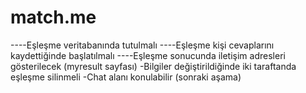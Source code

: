 # match.me

----Eşleşme veritabanında tutulmalı
----Eşleşme kişi cevaplarını kaydettiğinde başlatılmalı
----Eşleşme sonucunda iletişim adresleri gösterilecek (myresult sayfası)
-Bilgiler değiştirildiğinde iki taraftanda eşleşme silinmeli
-Chat alanı konulabilir (sonraki aşama)